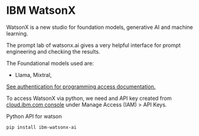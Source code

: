 # IBM WatsonX

WatsonX is a new studio for foundation models, generative AI and machine learning.

The prompt lab of watsonx.ai gives a very helpful interface for prompt engineering and checking the results.

The Foundational models used are: 

* Llama, Mixtral,

[See authentication for programming access documentation.](https://www.ibm.com/docs/en/watsonx-as-a-service?topic=assets-authenticating-programmatic-access)

To access WatsonX via python, we need and API key created from [cloud.ibm.com console]() under Manage Access (IAM) > API Keys.


Python API for watson

```sh
pip install ibm-watsonx-ai
```

```python

```
